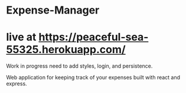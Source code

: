 # Expense-Manager
# live at https://peaceful-sea-55325.herokuapp.com/

Work in progress need to add styles, login, and persistence.

Web application for keeping track of your expenses built with react and express.
